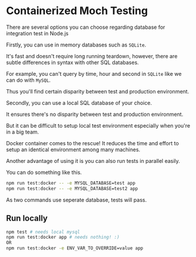 # Containerized Moch Testing

There are several options you can choose regarding database for integration test in Node.js

Firstly, you can use in memory databases such as `SQLite`.

It's fast and doesn't require long running teardown, however, there are subtle differences in syntax with other SQL databases.

For example, you can't query by time, hour and second in `SQLite` like we can do with `MySQL`.

Thus you'll find certain disparity between test and production environment.

Secondly, you can use a local SQL database of your choice.

It ensures there's no disparity between test and production environment.

But it can be difficult to setup local test environment especially when you're in a big team.

Docker container comes to the rescue! It reduces the time and effort to setup an identical environment among many machines.

Another advantage of using it is you can also run tests in parallel easily.

You can do something like this.

```bash
npm run test:docker -- -e MYSQL_DATABASE=test app
npm run test:docker -- -e MYSQL_DATABASE=test2 app
```

As two commands use seperate database, tests will pass.

## Run locally

```bash
npm test # needs local mysql
npm run test:docker app # needs nothing! :)
OR
npm run test:docker -e ENV_VAR_TO_OVERRIDE=value app
```
